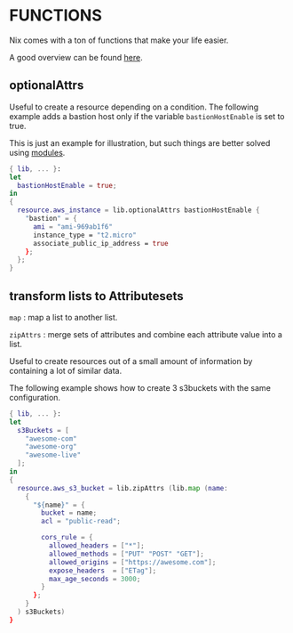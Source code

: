 # FUNCTIONS

Nix comes with a ton of functions that
make your life easier.

A good overview can be found 
[here]( https://storage.googleapis.com/files.tazj.in/nixdoc/manual.html#sec-functions-library).

## optionalAttrs

Useful to create a resource depending on a condition.
The following example adds a bastion host only if
the variable `bastionHostEnable` is set to true.

This is just an example for illustration, but such things
are better solved using
[modules](https://wiki.nixos.org/wiki/NixOS_Modules).

```nix
{ lib, ... }:
let
  bastionHostEnable = true;
in
{
  resource.aws_instance = lib.optionalAttrs bastionHostEnable {
    "bastion" = {
      ami = "ami-969ab1f6"
      instance_type = "t2.micro"
      associate_public_ip_address = true
    };
  };
}
```
## transform lists to Attributesets

`map`
: map a list to another list.

`zipAttrs`
: merge sets of attributes and combine each attribute value into a list.

Useful to create resources out of a small amount
of information by containing a lot of similar data.

The following example shows how to create 3 s3buckets with the same configuration.

```nix
{ lib, ... }:
let
  s3Buckets = [
    "awesome-com"
    "awesome-org"
    "awesome-live"
  ];
in
{
  resource.aws_s3_bucket = lib.zipAttrs (lib.map (name:
    {
      "${name}" = {
        bucket = name;
        acl = "public-read";

        cors_rule = {
          allowed_headers = ["*"];
          allowed_methods = ["PUT" "POST" "GET"];
          allowed_origins = ["https://awesome.com"];
          expose_headers  = ["ETag"];
          max_age_seconds = 3000;
        }
      };
    }
  ) s3Buckets)
}
```
